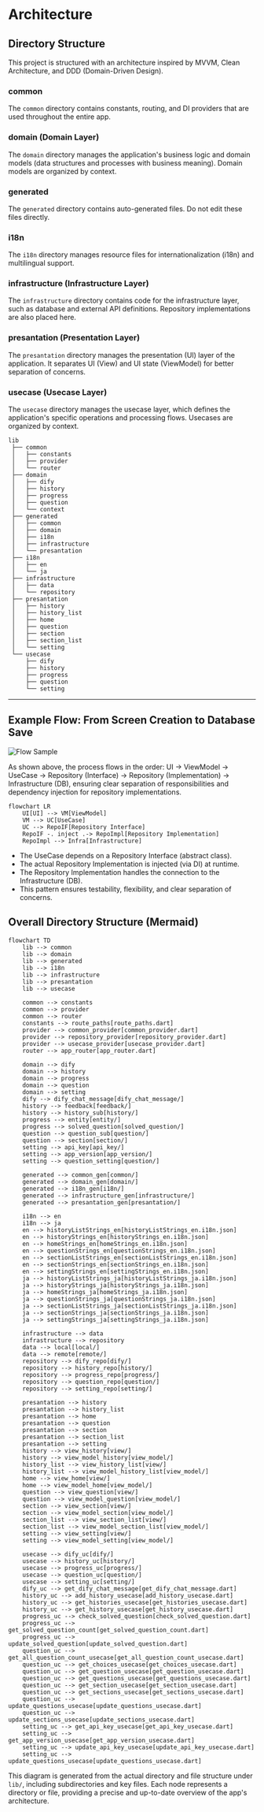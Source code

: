 # Architecture

## Directory Structure
This project is structured with an architecture inspired by MVVM, Clean Architecture, and DDD (Domain-Driven Design).

### common
The `common` directory contains constants, routing, and DI providers that are used throughout the entire app.

### domain (Domain Layer)
The `domain` directory manages the application's business logic and domain models (data structures and processes with business meaning). Domain models are organized by context.

### generated
The `generated` directory contains auto-generated files. Do not edit these files directly.

### i18n
The `i18n` directory manages resource files for internationalization (i18n) and multilingual support.

### infrastructure (Infrastructure Layer)
The `infrastructure` directory contains code for the infrastructure layer, such as database and external API definitions. Repository implementations are also placed here.

### presantation (Presentation Layer)
The `presantation` directory manages the presentation (UI) layer of the application. It separates UI (View) and UI state (ViewModel) for better separation of concerns.

### usecase (Usecase Layer)
The `usecase` directory manages the usecase layer, which defines the application's specific operations and processing flows. Usecases are organized by context.

```
lib
 ├── common
 │   ├── constants
 │   ├── provider
 │   └── router
 ├── domain
 │   ├── dify
 │   ├── history
 │   ├── progress
 │   ├── question
 │   └── context
 ├── generated
 │   ├── common
 │   ├── domain
 │   ├── i18n
 │   ├── infrastructure
 │   └── presantation
 ├── i18n
 │   ├── en
 │   └── ja
 ├── infrastructure
 │   ├── data
 │   └── repository
 ├── presantation
 │   ├── history
 │   ├── history_list
 │   ├── home
 │   ├── question
 │   ├── section
 │   ├── section_list
 │   └── setting
 └── usecase
     ├── dify
     ├── history
     ├── progress
     ├── question
     └── setting
```

---

## Example Flow: From Screen Creation to Database Save

![Flow Sample](README_image/architecture/flow_sample.png)

As shown above, the process flows in the order: UI → ViewModel → UseCase → Repository (Interface) → Repository (Implementation) → Infrastructure (DB), ensuring clear separation of responsibilities and dependency injection for repository implementations.

```mermaid
flowchart LR
    UI[UI] --> VM[ViewModel]
    VM --> UC[UseCase]
    UC --> RepoIF[Repository Interface]
    RepoIF -. inject .-> RepoImpl[Repository Implementation]
    RepoImpl --> Infra[Infrastructure]
```

- The UseCase depends on a Repository Interface (abstract class).
- The actual Repository Implementation is injected (via DI) at runtime.
- The Repository Implementation handles the connection to the Infrastructure (DB).
- This pattern ensures testability, flexibility, and clear separation of concerns.

## Overall Directory Structure (Mermaid)

```mermaid
flowchart TD
    lib --> common
    lib --> domain
    lib --> generated
    lib --> i18n
    lib --> infrastructure
    lib --> presantation
    lib --> usecase

    common --> constants
    common --> provider
    common --> router
    constants --> route_paths[route_paths.dart]
    provider --> common_provider[common_provider.dart]
    provider --> repository_provider[repository_provider.dart]
    provider --> usecase_provider[usecase_provider.dart]
    router --> app_router[app_router.dart]

    domain --> dify
    domain --> history
    domain --> progress
    domain --> question
    domain --> setting
    dify --> dify_chat_message[dify_chat_message/]
    history --> feedback[feedback/]
    history --> history_sub[history/]
    progress --> entity[entity/]
    progress --> solved_question[solved_question/]
    question --> question_sub[question/]
    question --> section[section/]
    setting --> api_key[api_key/]
    setting --> app_version[app_version/]
    setting --> question_setting[question/]

    generated --> common_gen[common/]
    generated --> domain_gen[domain/]
    generated --> i18n_gen[i18n/]
    generated --> infrastructure_gen[infrastructure/]
    generated --> presantation_gen[presantation/]

    i18n --> en
    i18n --> ja
    en --> historyListStrings_en[historyListStrings_en.i18n.json]
    en --> historyStrings_en[historyStrings_en.i18n.json]
    en --> homeStrings_en[homeStrings_en.i18n.json]
    en --> questionStrings_en[questionStrings_en.i18n.json]
    en --> sectionListStrings_en[sectionListStrings_en.i18n.json]
    en --> sectionStrings_en[sectionStrings_en.i18n.json]
    en --> settingStrings_en[settingStrings_en.i18n.json]
    ja --> historyListStrings_ja[historyListStrings_ja.i18n.json]
    ja --> historyStrings_ja[historyStrings_ja.i18n.json]
    ja --> homeStrings_ja[homeStrings_ja.i18n.json]
    ja --> questionStrings_ja[questionStrings_ja.i18n.json]
    ja --> sectionListStrings_ja[sectionListStrings_ja.i18n.json]
    ja --> sectionStrings_ja[sectionStrings_ja.i18n.json]
    ja --> settingStrings_ja[settingStrings_ja.i18n.json]

    infrastructure --> data
    infrastructure --> repository
    data --> local[local/]
    data --> remote[remote/]
    repository --> dify_repo[dify/]
    repository --> history_repo[history/]
    repository --> progress_repo[progress/]
    repository --> question_repo[question/]
    repository --> setting_repo[setting/]

    presantation --> history
    presantation --> history_list
    presantation --> home
    presantation --> question
    presantation --> section
    presantation --> section_list
    presantation --> setting
    history --> view_history[view/]
    history --> view_model_history[view_model/]
    history_list --> view_history_list[view/]
    history_list --> view_model_history_list[view_model/]
    home --> view_home[view/]
    home --> view_model_home[view_model/]
    question --> view_question[view/]
    question --> view_model_question[view_model/]
    section --> view_section[view/]
    section --> view_model_section[view_model/]
    section_list --> view_section_list[view/]
    section_list --> view_model_section_list[view_model/]
    setting --> view_setting[view/]
    setting --> view_model_setting[view_model/]

    usecase --> dify_uc[dify/]
    usecase --> history_uc[history/]
    usecase --> progress_uc[progress/]
    usecase --> question_uc[question/]
    usecase --> setting_uc[setting/]
    dify_uc --> get_dify_chat_message[get_dify_chat_message.dart]
    history_uc --> add_history_usecase[add_history_usecase.dart]
    history_uc --> get_histories_usecase[get_histories_usecase.dart]
    history_uc --> get_history_usecase[get_history_usecase.dart]
    progress_uc --> check_solved_question[check_solved_question.dart]
    progress_uc --> get_solved_question_count[get_solved_question_count.dart]
    progress_uc --> update_solved_question[update_solved_question.dart]
    question_uc --> get_all_question_count_usecase[get_all_question_count_usecase.dart]
    question_uc --> get_choices_usecase[get_choices_usecase.dart]
    question_uc --> get_question_usecase[get_question_usecase.dart]
    question_uc --> get_questions_usecase[get_questions_usecase.dart]
    question_uc --> get_section_usecase[get_section_usecase.dart]
    question_uc --> get_sections_usecase[get_sections_usecase.dart]
    question_uc --> update_questions_usecase[update_questions_usecase.dart]
    question_uc --> update_sections_usecase[update_sections_usecase.dart]
    setting_uc --> get_api_key_usecase[get_api_key_usecase.dart]
    setting_uc --> get_app_version_usecase[get_app_version_usecase.dart]
    setting_uc --> update_api_key_usecase[update_api_key_usecase.dart]
    setting_uc --> update_questions_usecase[update_questions_usecase.dart]
```

This diagram is generated from the actual directory and file structure under `lib/`, including subdirectories and key files. Each node represents a directory or file, providing a precise and up-to-date overview of the app's architecture.
